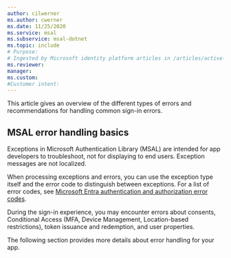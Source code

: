 ```yaml
---
author: cilwerner
ms.author: cwerner
ms.date: 11/25/2020
ms.service: msal
ms.subservice: msal-dotnet
ms.topic: include
# Purpose:
# Ingested by Microsoft identity platform articles in /articles/active-directory/develop/* that document the error handling intro for the different platforms.
ms.reviewer: 
manager: 
ms.custom: 
#Customer intent: 
---
```

This article gives an overview of the different types of errors and recommendations for handling common sign-in errors.

## MSAL error handling basics

Exceptions in Microsoft Authentication Library (MSAL) are intended for app developers to troubleshoot, not for displaying to end users. Exception messages are not localized.

When processing exceptions and errors, you can use the exception type itself and the error code to distinguish between exceptions. For a list of error codes, see [Microsoft Entra authentication and authorization error codes](/azure/active-directory/develop/reference-error-codes).

During the sign-in experience, you may encounter errors about consents, Conditional Access (MFA, Device Management, Location-based restrictions), token issuance and redemption, and user properties.

The following section provides more details about error handling for your app.

